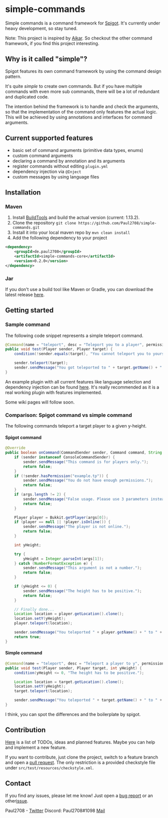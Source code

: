 # simple-commands
Simple commands is a command framework for [Spigot](https://www.spigotmc.org).
It's currently under heavy development, so stay tuned.

Note: This project is inspired by [Aikar](https://github.com/aikar/commands).
So checkout the other command framework, if you find this project interesting.

## Why is it called "simple"?
Spigot features its own command framework by using the command design pattern.

It's quite _simple_ to create own commands.
But if you have multiple commands with even more sub commands, there will be a lot of redundant and duplicated code.

The intention behind the framework is to handle and check the arguments, so that the implementation of the command only features the actual logic. This will be achieved by using annotations and interfaces for command arguments.

## Current supported features
- basic set of command arguments (primitive data types, enums)
- custom command arguments
- declaring a command by annotation and its arguments
- register commands without editing `plugin.yml`
- dependency injection via `@Inject`
- custom messages by using language files

## Installation
### Maven
1. Install [BuildTools](https://www.spigotmc.org/wiki/buildtools/) and build the actual version (current: 1.13.2).
2. Clone the repository `git clone https://github.com/Paul2708/simple-commands.git`
3. Install it into your local maven repo by `mvn clean install`
4. Add the following dependency to your project
```xml
<dependency>
    <groupId>de.paul2708</groupId>
    <artifactId>simple-commands-core</artifactId>
    <version>0.2.0</version>
</dependency>
```

### Jar
If you don't use a build tool like Maven or Gradle, you can download the latest release [here](https://github.com/Paul2708/simple-commands/releases).

## Getting started
### Sample command
The following code snippet represents a simple teleport command.

```java
@Command(name = "teleport", desc = "Teleport you to a player", permission = "example.tp")
public void test(Player sender, Player target) {
    condition(!sender.equals(target), "You cannot teleport you to yourself");

    sender.teleport(target);
    sender.sendMessage("You got teleported to " + target.getName() + ".");
}
```

An example plugin with all current features like language selection and dependency injection can be found [here](https://github.com/Paul2708/simple-commands/tree/master/example).
It's really recommended as it is a real working plugin with features implemented.

Some wiki pages will follow soon.

### Comparison: Spigot command vs simple command
The following commands teleport a target player to a given y-height.

#### Spigot command
```java
@Override
public boolean onCommand(CommandSender sender, Command command, String label, String[] args) {
    if (sender instanceof ConsoleCommandSender) {
        sender.sendMessage("This command is for players only.");
        return false;
    }
    if (!sender.hasPermission("example.tp")) {
        sender.sendMessage("You do not have enough permissions.");
        return false;
    }
    if (args.length != 2) {
        sender.sendMessage("False usage. Please use 3 parameters instead of " + args.length);
        return false;
    }

    Player player = Bukkit.getPlayer(args[0]);
    if (player == null || !player.isOnline()) {
        sender.sendMessage("The player is not online.");
        return false;
    }

    int yHeight;

    try {
        yHeight = Integer.parseInt(args[1]);
    } catch (NumberFormatException e) {
        sender.sendMessage("This argument is not a number.");
        return false;
    }

    if (yHeight <= 0) {
        sender.sendMessage("The height has to be positive.");
        return false;
    }

    // Finally done...
    Location location = player.getLocation().clone();
    location.setY(yHeight);
    player.teleport(location);

    sender.sendMessage("You teleported " + player.getName() + " to " + yHeight);
    return true;
}
```

#### Simple command
```java
@Command(name = "teleport", desc = "Teleport a player to y", permission = "example.tp")
public void test(Player sender, Player target, int yHeight) {
    condition(yHeight <= 0, "The height has to be positive.");

    Location location = target.getLocation().clone();
    location.setY(yHeight);
    target.teleport(location);

    sender.sendMessage("You teleported " + target.getName() + " to " + yHeight);
}
```

I think, you can spot the differences and the boilerplate by spigot.

## Contribution
[Here](https://github.com/Paul2708/simple-commands/issues/2) is a list of TODOs, ideas and planned features.
Maybe you can help and implement a new feature.

If you want to contribute, just clone the project, switch to a feature branch and open a [pull request](https://github.com/Paul2708/simple-commands/pulls).
The only restriction is a provided checkstyle file under `src/test/resources/checkstyle.xml`.

## Contact
If you find any issues, please let me know!
Just open a [bug report](https://github.com/Paul2708/simple-commands/issues/new?template=bug-report.md) or an other[issue](https://github.com/Paul2708/simple-commands/issues/new/choose).

Paul2708 - [Twitter](https://twitter.com/theplayerpaul) Discord: Paul2708#1098 [Mail](mailto:playerpaul2708@gmx.de)